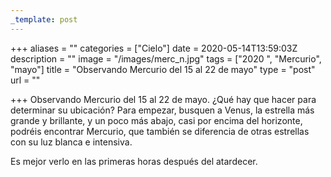 ```yaml
---
_template: post
---
```




+++
aliases = ""
categories = ["Cielo"]
date = 2020-05-14T13:59:03Z
description = ""
image = "/images/merc_n.jpg"
tags = ["2020 ", "Mercurio", "mayo"]
title = "Observando Mercurio del 15 al 22 de mayo"
type = "post"
url = ""

+++
Observando Mercurio del 15 al 22 de mayo. ¿Qué hay que hacer para determinar su ubicación? Para empezar, busquen a Venus, la estrella más grande y brillante, y un poco más abajo, casi por encima del horizonte, podréis encontrar Mercurio, que también se diferencia de otras estrellas con su luz blanca e intensiva.  
  
Es mejor verlo en las primeras horas después del atardecer.
